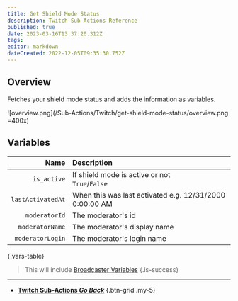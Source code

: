 ```yaml
---
title: Get Shield Mode Status
description: Twitch Sub-Actions Reference
published: true
date: 2023-03-16T13:37:20.312Z
tags: 
editor: markdown
dateCreated: 2022-12-05T09:35:30.752Z
---
```


## Overview
Fetches your shield mode status and adds the information as variables.

![overview.png](/Sub-Actions/Twitch/get-shield-mode-status/overview.png =400x)

## Variables
Name | Description
----:|:------------
`is_active` | If shield mode is active or not <br> `True`/`False`
`lastActivatedAt`| When this was last activated e.g. 12/31/2000 0:00:00 AM
`moderatorId` | The moderator's id
`moderatorName` | The moderator's display name
`moderatorLogin` | The moderator's login name
{.vars-table}

> This will include [Broadcaster Variables](/Sub-Actions/Twitch/Add-Broadcaster-Information)
{.is-success}

---

- [<i class="mdi mdi-chevron-left"></i>**Twitch Sub-Actions *Go Back***](/Sub-Actions/Twitch)
{.btn-grid .my-5}